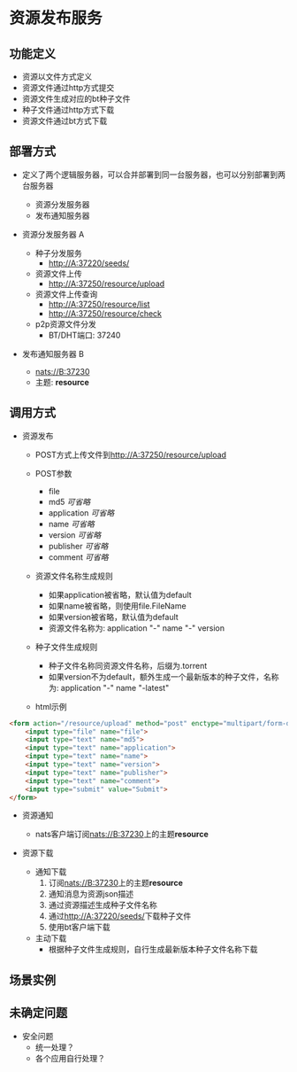 # 资源发布服务

## 功能定义

* 资源以文件方式定义
* 资源文件通过http方式提交
* 资源文件生成对应的bt种子文件
* 种子文件通过http方式下载
* 资源文件通过bt方式下载

## 部署方式

* 定义了两个逻辑服务器，可以合并部署到同一台服务器，也可以分别部署到两台服务器
  * 资源分发服务器
  * 发布通知服务器

* 资源分发服务器 A
  * 种子分发服务
    * [http://A:37220/seeds/](http://A:37220/seeds/)
  * 资源文件上传
    * [http://A:37250/resource/upload](http://A:37250/resource/upload)
  * 资源文件上传查询
    * [http://A:37250/resource/list](http://A:37250/resource/list)
    * [http://A:37250/resource/check](http://A:37250/resource/check)
  * p2p资源文件分发
    * BT/DHT端口: 37240

* 发布通知服务器 B
  * [nats://B:37230](nats://B:37230)
  * 主题: **resource**

## 调用方式

* 资源发布
  * POST方式上传文件到[http://A:37250/resource/upload](http://A:37250/resource/upload)
  * POST参数
    * file
    * md5 *可省略*
    * application *可省略*
    * name *可省略*
    * version *可省略*
    * publisher *可省略*
    * comment *可省略*
  
  * 资源文件名称生成规则
    * 如果application被省略，默认值为default
    * 如果name被省略，则使用file.FileName
    * 如果version被省略，默认值为default
    * 资源文件名称为: application "-" name "-" version

  * 种子文件生成规则
    * 种子文件名称同资源文件名称，后缀为.torrent
    * 如果version不为default，额外生成一个最新版本的种子文件，名称为: application "-" name "-latest"

  * html示例

```` html
<form action="/resource/upload" method="post" enctype="multipart/form-data">
    <input type="file" name="file">
    <input type="text" name="md5">
    <input type="text" name="application">
    <input type="text" name="name">
    <input type="text" name="version">
    <input type="text" name="publisher">
    <input type="text" name="comment">
    <input type="submit" value="Submit">
</form>
````

* 资源通知
  * nats客户端订阅[nats://B:37230](nats://B:37230)上的主题**resource**

* 资源下载
  * 通知下载
    1. 订阅[nats://B:37230](nats://B:37230)上的主题**resource**
    2. 通知消息为资源json描述
    3. 通过资源描述生成种子文件名称
    4. 通过[http://A:37220/seeds/](http://A:37220/seeds/)下载种子文件
    5. 使用bt客户端下载
  * 主动下载
    * 根据种子文件生成规则，自行生成最新版本种子文件名称下载

## 场景实例

## 未确定问题

* 安全问题
  * 统一处理？
  * 各个应用自行处理？